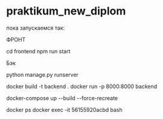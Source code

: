 # praktikum_new_diplom

пока запускаемся так:

ФРОНТ 

cd frontend
npm run start 

Бэк 

python manage.py runserver

docker build -t backend .
docker run -p 8000:8000 backend 

docker-compose up --build --force-recreate

docker ps 
docker exec -it 56155920acbd bash
 
